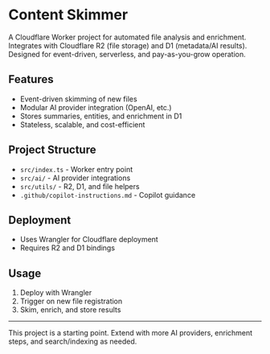 # Content Skimmer

A Cloudflare Worker project for automated file analysis and enrichment. Integrates with Cloudflare R2 (file storage) and D1 (metadata/AI results). Designed for event-driven, serverless, and pay-as-you-grow operation.

## Features
- Event-driven skimming of new files
- Modular AI provider integration (OpenAI, etc.)
- Stores summaries, entities, and enrichment in D1
- Stateless, scalable, and cost-efficient

## Project Structure
- `src/index.ts` - Worker entry point
- `src/ai/` - AI provider integrations
- `src/utils/` - R2, D1, and file helpers
- `.github/copilot-instructions.md` - Copilot guidance

## Deployment
- Uses Wrangler for Cloudflare deployment
- Requires R2 and D1 bindings

## Usage
1. Deploy with Wrangler
2. Trigger on new file registration
3. Skim, enrich, and store results

---
This project is a starting point. Extend with more AI providers, enrichment steps, and search/indexing as needed.
